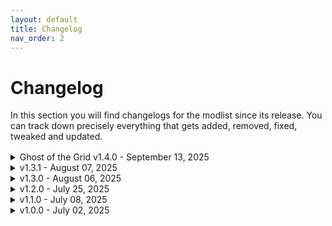 ```yaml
---
layout: default
title: Changelog
nav_order: 2
---
```


# Changelog

In this section you will find changelogs for the modlist since its release. You can track down precisely everything that gets added, removed, fixed, tweaked and updated.
<div style="margin-bottom: 1rem;"></div>

<details markdown="1">

<summary>Ghost of the Grid v1.4.0 - September 13, 2025</summary>

Update Importance: MAJOR  
SAVE COMPATIBLE  

### Additions
- Added (Venus Planet) Hair Pack 01 - CCXL
- Added 4x Magazine Framework
- Added 4x Poster Framework
- Added 4x Vending Machine Framework
- Added 7th Hell Bar Enhanced
- Added Adaptive Traffic Headlights
- Added Afterlife Expanded ( with Apartment )
- Added Albany Esperanto
- Added Arasaka JSH-X12 Nobunaga
- Added Arasaka Shigure EX
- Added Arasaka Tamayura Compact
- Added AVI sound (Drive an Aerial Vehicle)
- Added Beach Houses Open
- Added Beautiful FRECKLES - 2K Realistic Cheek Makeup Textures - Material Edit - BOTH V
- Added Better Movement - QOL Jog and Sprint
- Added Biotechnica Hotel Enhanced ( with Apartment )
- Added Black Sapphire Club ( with Apartment )
- Added Blooming Wings - VTK and KSUV
- Added Chevillon Thrax Invictus
- Added Crunch Plaza Expanded ( Cut Content )
- Added Cyber EYES DDD
- Added Dandelion Cocktail Bar Enhanced
- Added Dark Matter Club ( with Apartment )
- Added Dedra's Truck Simulator (Convoy Delivery Mod)
- Added Dialogues Overhaul
- Added Dodge Coronet Super Bee 1970
- Added Dogtown Airship ( with Apartment and NPC Party Below )
- Added Downtown Yacht
- Added Drive an Aerial Vehicle - Flight Mod Using AV and Helicopter
- Added Drive-In Theater ( Working Movie Screen )
- Added Drone Companions (Update 2.3)
- Added DS Die-Hardman Mask - Archive XL (Both V)
- Added E3 Menu Background
- Added E3 Menu Background - FIX
- Added Empathy Bar Enhanced
- Added Exploded Vehicles Smoke Overhaul VFX
- Added Fast Travel Time
- Added Footwear Fix for Atlas Body
- Added FORBIDDEN EYES - CCXL
- Added Gaston Slaytons Apartment Enhanced
- Added Glen Apartment Expanded - Redux
- Added GMC Vandura Ash hauler
- Added GoreRunner (Blood and Carnage Overhaul)
- Added Hanako Inspired Eyes - CCXL
- Added Head Cyberware CCXL
- Added Heterochromia Eyes - CCXL
- Added Immersive Odometer and Fuel System
- Added Improved Vehicle Persistence
- Added Johnny Silverhand Alternative Appearance Overhaul
- Added Kills Counter Display
- Added Kraken - a truly silent sniper rifle
- Added Lizzies Bar Enhanced ( with Apartment )
- Added Lucid Air Sapphire
- Added Lucys Apartment - Reshape-Remaster Roof Improvement -AV-landing-fully-fixed-up-
- Added lumad11's New Eyebrows CCXL
- Added LUT Switcher 2 (Custom Pack Support - LUT Adjustments - Hotkeys)
- Added M38 Shorty
- Added Maxsu Poise
- Added Maxsu Poise - Angelic Preset
- Added Megabuilding 8 Expanded ( with Apartments )
- Added Miscellaneous Settings Unlocker - Global Illumination and More
- Added Multicolored Hair CCXL - Core - Resources
- Added No More Duplicate Vehicles
- Added No Panic Driving - Enhanced
- Added Noble M600
- Added Oblivion Interaction Icons - Better Third Person Selection - MoreHUD Patch
- Added Petrel Street Apartment Enhanced
- Added Pew Pew Plaza Enhanced
- Added Playable Roulette - Gambling System
- Added Proxima's Prop Paradise
- Added Props - PhotoStudio
- Added R Tattoo Studio CCXL
- Added Realistic Eye Colors - CCXL
- Added Realistic Traffic Density
- Added Red Queens Club Enhanced
- Added Redux UI - Wanted UI - White Wanted Stars
- Added reduced Bullet Tracers
- Added Regina's NCPD Headquarters
- Added Revengers
- Added Sandevistan CCXL Tattoo
- Added Shard Audio Framework
- Added Shard Audio Pack - Official - English
- Added Solo Pose Pack Vol.4 (F)
- Added Solo pose pack Vol 3 (F n M)
- Added SOLO Vol.8 pose pack
- Added Special Eye Colors - CCXL
- Added SPC Open (Silver Pixel Cloud Drive-In Theater)
- Added Steel and Ink Tattoo - CCXL
- Added Streetwear PT4 - Both V
- Added TPP Rooftop Hangout - Judy
- Added Tech Back CYBERWARE CCXL version
- Added Ugly Building Removed (E3)
- Added Ultimate Kill Counter (2.3 Supported)
- Added Underground Casino ( Working Roulette )
- Added Unique Eyes to CCXL
- Added Unlock Night City 2
- Added V's Modest Netrunner Apartment
- Added V's Pacifica Cabana Hideout
- Added V's Sierra Sonora Villa
- Added Veegee Wolf Mullet Hair - CCXL
- Added Viktor Vektors Garage ( Fully Enterable )
- Added Viktor Vektor's Garage Add-on (Vik will fix your car)
- Added VTK - Story Tattoo (F and M)

### Removals
- Removed ABSTRACT 2 WAVES TATTOO - VTK - KSUV
- Removed Advanced Control - Walk with Mouse Scroll - Lean Left Right - Toggle ADS - Inspect Weapons
- Removed Advanced Control- Regained
- Removed Alternative Hologram Adverts
- Removed Badboy and Badgirl Tattoo
- Removed Better Buildings - Preview (2.3)
- Removed Casual Military Poses
- Removed Casual Military Poses - Part 2
- Removed Ceremonial Military Poses
- Removed Combat Mission Poses - Part 1 - Action
- Removed Combat Mission Poses - Part 2 - Walks and Idles
- Removed Combat Mission Poses Props
- Removed Edgerunner David's Pistol
- Removed Edgerunner Lucy's Pistol
- Removed Edgerunner Rebecca's Pistols
- Removed Edgerunners Lucy NPC - Spawns in Night City plus AMM and Photomode AXL
- Removed E3 Open Police Station
- Removed Enemies of Night City
- Removed Enhanced Vehicle System
- Removed Extra Interiors
- Removed FRAIL Inc. (Virtual Atelier Store)
- Removed FRAIL Inc. - Corset Belt (Standalone)
- Removed FRAIL Inc. - Grunge Sweater (Standalone)
- Removed FRAIL Inc. - The 1990 Outfit (Standalone)
- Removed FRAIL Inc. - Wretch Merch (Standalone)
- Removed FRAIL Inc. - Netrunner Coat (Standalone)
- Removed Gunsensical
- Removed High Res Architecture - V's Apartment - MonstrrMagic Texture Series
- Removed High Res Containers - MonstrrMagic Texture Series
- Removed High Res Cyberware - MonstrrMagic Texture Series
- Removed High Res Eyes and Brows - MonstrrMagic Texture Series
- Removed High Res Genitalia - MonstrrMagic Texture Series
- Removed High Res Graffiti - MonstrrMagic Texture Series
- Removed High Res Makeup - MonstrrMagic Texture Series
- Removed High Res Posters and Signs - MonstrrMagic Texture Series
- Removed High Res Stickers - Upscaled Textures
- Removed High Res Tattoos - MonstrrMagic Texture Series
- Removed High Res Unnamed NPC Faces - MonstrrMagic Texture Series
- Removed High-Res Clothing - Upscaled Textures
- Removed High-Res Vending Machines - Upscaled Textures
- Removed HUD Fixes - fix disappearing HUD element and quest dialogs
- Removed HUD Painter
- Removed Immersive First Person
- Removed Improved Environment LODs
- Removed Improved Vegetation LODs
- Removed Improved Yaiba ARV-Q340 Semimaru
- Removed InfiniteWave - car sound framework
- Removed KTM X-BOW GTX
- Removed Kurt Neck Cyberware for V
- Removed Material and Texture Override
- Removed Native Settings UI Side Menu Add-on
- Removed Night City Fog Nulled
- Removed No Cached Low-Res Advertisement Textures
- Removed Not So Good Draw Distance Mod
- Removed ORION UI - HUD Painter preset
- Removed Project E3 - Drug Inhaler
- Removed Spaceport Unlocked
- Removed Story Tattoo (F and M)
- Removed The RVC00N Dumpster - Candy Hoodie (M-F) (Archive XL)
- Removed The RVC00N Dumpster - Colorful Hankies (M F) (Archive XL) (PRIDE)
- Removed The RVC00N Dumpster - Sunny Cropshirt (M) (Archive XL)
- Removed Vanillla Billboard LODs Improved
- Removed zE3bra

### Fixes and Tweaks
- Fixed health bar flickering
- Fixed many CTDs due to mod instabilities and incompatibilities
- Fixed performances and stutters with the list
- Fixed unability to run with guns
- Fixed unbalanced combat
- Fixed walkway weird texture

### Updates
- Updated (FULL) The RVC00N Dumpster (New releases on Dumpster2)
- Updated -KS- UV Texture Framework
- Updated Animals Cache - New Iconic Weapons
- Updated Apartment Cats - The Glen
- Updated ArchiveXL
- Updated Audioware
- Updated Auto Drive Enhanced
- Updated Biotechnica Cache - New Iconic Weapons
- Updated Blur Begone (Clear Materials with Refraction)
- Updated Bounty class stars fix
- Updated Browser Extension
- Updated CCXL Kylin's Fluffy Wolfcut
- Updated Clothing store at H10
- Updated Codeware
- Updated Cyber Engine Tweaks
- Updated Cyberarms Collection 2.0 - Archive-XL
- Updated Database Fixes
- Updated Discord RPC 2
- Updated Driver Combat 2.0
- Updated EconomyPunk
- Updated Enzo Ferrari - ArchiveXL
- Updated ENV Tuner (Weather - Lighting - Vignette Adjustments without Conflict)
- Updated Extra Iconics
- Updated Flaming Crotch Man Romanced
- Updated FlowerShop - Virtual Atelier Store
- Updated General Shadows Fixes
- Updated H10 Apartment Exterior Trash Remover
- Updated Highway H10 Rework
- Updated Immersive Main Menu Audio
- Updated Immersive Night City Fixes
- Updated Immersive Timeskip
- Updated Improved NCPD Map Filters
- Updated Improved Northside Motel - archivexl
- Updated Inventory Adjustments Hub
- Updated Judy's Voicemail
- Updated Konpeki Plaza Restored
- Updated Lamborghini Murcielago SV
- Updated Limited HUD
- Updated Loot Icons Extension
- Updated Looting QoL
- Updated Lotus Esprit Turbo
- Updated Lotus Evija
- Updated Lotus Supra
- Updated Lotus Supra Mk4 Formula Drift - ArchiveXL
- Updated Lotus Supra Toyota
- Updated Manavortex Atelier Store
- Updated M50 Military Gas Mask - ArchiveXL
- Updated Melee Attacks Fixes And Enhancements
- Updated Metro Pocket Guide
- Updated Military Accessories - Balaclava Pack - ArchiveXL
- Updated Military Accessories - Modular Armor Pads Pack - ArchiveXL
- Updated Military Accessories - Zenitex Combat Goggles - ArchiveXL
- Updated Military Armored Ballistic Vest - ArchiveXL
- Updated Military Combat Boots - ArchiveXL
- Updated Military Combat Jacket - ArchiveXL
- Updated Military Combat Pants - ArchiveXL
- Updated Military Palette Texture Library
- Updated Military Panam Pants - ArchiveXL
- Updated Military Tactical Vest - ArchiveXL
- Updated Military Zenitex Combat Gloves - ArchiveXL
- Updated Modular Military Ballistic Mask - ArchiveXL
- Updated Modular Military Bodysuit - Zenitex Stealthsuit - ArchiveXL
- Updated Modular Military Combat Armor - ArchiveXL
- Updated Modular Military Helmet - Ops-Core FAST - ArchiveXL
- Updated Modular Military Pistol Holsters - ArchiveXL
- Updated Modular Military Zenitex Backpack - ArchiveXL
- Updated NC Fashion Virtual Atelier
- Updated New Lifepath Intro - Fresh Start
- Updated New Quest - Californication
- Updated New Quest - Encoree
- Updated New Quest - Hot Fuzz
- Updated Night City Enhanced and Expanded - NPCs
- Updated Night City Visuals Nulled
- Updated Nissan Skyline R32
- Updated No More Hard-coded Keybinds (Better Controls Menu continued)
- Updated Nova traffic swap car list and collection
- Updated Pagani Huayra
- Updated Pariah
- Updated Pet Your Cat
- Updated Photorealistic Eyes
- Updated Plate Carrier Vest and Tactical Belt - for both Vs
- Updated Quickhack Fixes
- Updated RedData
- Updated RedFileSystem
- Updated RedHttpClient
- Updated redscript
- Updated Reinforcements System
- Updated Repeatable NCPD Gigs - WIP
- Updated Ripperdoc Cyberware Specializations
- Updated Rita Wheeler Romanced
- Updated Say Something Damn It
- Updated Shift (Customizable Dynamic Vehicle Camera)
- Updated The RVC00N Dumpster - Comfy Sweater (M) (Archive XL)
- Updated The RVC00N Dumpster - Denim Edgerunner Set (M) (GS) (AXL)
- Updated The RVC00N Dumpster - Stinky Jumpsuit (M) (Archive XL)
- Updated The RVC00N Dumpster 2 - PinkyDude's Virtual Shop
- Updated The Zenitex Military Store
- Updated They Will Remember
- Updated Third-Person (TPP) Vehicle Camera Tool
- Updated Toyota Supra
- Updated Trigger Mode Control
- Updated Tyger Cache - New Iconic Weapons
- Updated Undermine Quest Series
- Updated Untrack Quest Ultimate - No Main Quest re-tracking - No leftovers
- Updated Valentino Cyber Knees
- Updated VegaCPMods Vendor
- Updated Vehicle Durability Display
- Updated VEEGEE SHOP 3
- Updated Visible Bullets (Projectile Bullets Overhaul - TDO 2.0 - No More Hitscan etc.)
- Updated Weather Switcher (Change Weather - Control Time - Customize Clouds)
- Updated Zenitex Atelier
- Updated Zenitex Military Underwear - ArchiveXL
- Updated Zenitex Sleeveless Turtleneck - ArchiveXL
</details>

<details markdown="1">
<summary>v1.3.1 - August 07, 2025</summary>
Update Importance: MEDIUM  
POTENTIALLY NOT SAVE COMPATIBLE  

Additions:
- Added Enhanced Vehicle Collision FX
- Added H10 Interactive Stash Door Restored (2.3 Supported)
- Added Disable W-S Keys For Select Dialogue Options (Patch 2.3 Compatible)
- Added Eddies Notification Fix (2.3 Supported)
- Added Auto Drive Enhanced
- Added Atone - Reset Your Street Cred
- Added Pariah
- Added Fast Travel Time

Removals:
- Removed Megabuilding H10 Ultimate Experience
- Removed Combat Revolution(AI Overhaul and High-Stakes)
- Removed H10 Megabuilding Unlocked
- Removed Auto drive (Added to the game in 2.3)
- Removed Fast Travel from anywhere to everywhere - Redscript
- Removed FERRARI SF90 XX STRADALE

Fixes and Tweaks:
- Fixed CTD at H10 megabuilding
- Fixed combat stutters, CTD and unfair kills
- Cleaned a few more outdated mods, obsoletes mods or unstables ones

Updates:
- Updated General Shadows Fixes
- Updated Luxury corporate the Glen apartment - archivexl
- Updated Animals Cache - New Iconic Weapons
- Updated Extra Interiors
- Updated Blur Begone (Clear Materials with Refraction)

</details>

<details markdown="1">
<summary>v1.3.0 - August 06, 2025</summary>
Update Importance: MAJOR  
SAVE COMPATIBLE  

Additions:
- Added EconomyPunk
- Added ENV Tuner (Weather - Lighting - Vignette Adjustments without Conflict)
- Added Improved Yaiba ARV-Q340 Semimaru
- Added Enhanced Vehicle System
- Added Extra Interiors
- Added Shift (Customizable Dynamic Vehicle Camera)
- Added Ragdoll Execution Fix
- Added Better Throwing Knives and Weapons - Redscript
- Added NCI Addon - Santo Domingo
- Added NCI Addon - City Center
- Added Metro Pocket Guide
- Added Named Saves
- Added Looting QoL
- Added Loot Icons Extension
- Added Light Beams Fix
- Added Sound SFX Fixes
- Added New Lifepath Intro - Fresh Start
- Added ReLUX Plus (Riders on the Storm)
- Added The Zenitex Military Store
- Added Animals Cache - New Iconic Weapons
- Added Night City Fog Nulled
- Added Killing Moon - Lifepath Dialog Restored
- Added Konpeki Plaza Restored
- Added Yucca Restored
- Added Cyber Vehicle Overhaul - DLC Bundle
- Added Konpeki Plaza Unlocked 2.3
- Added Spaceport Unlocked
- Added Fast Travel To Spaceport
- Added BlackRoot Sigil body tattoo
- Added Never Fade Away - Main Menu Themes (2 Versions)
- Added NC Autoshop's Repair
- Added Responsive V
- Added e3 2018 bradbury district
- Added Enhanced Police Lights System
- Added Particles Flickering Fix (Watson)
- Added Vehicle Exit Fix for 2.3

Removals:
- Removed Authentic Shift (QoL Gear Ratios Shifts Audio Sound ASMR and OPTIONAL Tuning System)
- Removed Custom Level Cap
- Removed Custom Level Cap - Cyberware Vendor Fix
- Removed E3 Smart Windows
- Removed Extra Vehicle Controls
- Removed Law Enforcement Overhaul
- Removed E3 Menu Background
- Removed Any Scope
- Removed Better Optical Camo
- Removed No More Tricks 2.0
- Removed Upgrade Weapons Unlocked 2.12 FIX
- Removed Immersive Breathing
- Removed Purify The UI - disable annoying 2D ghosting blur and 3D perspective shader effects - No More Lens Distortion or Blurry Double Vision Interface HUD
- Removed Blade from the bits (Blackwall)
- Removed The Weapons ARE NOT broken 2.1
- Removed John Wick Inspired - Baba Yaga
- Removed The Lamp Lighter - Streetlamp Time Control
- Removed Immersive Cyberware
- Removed Improved Distant Shadows and Reflections
- Removed Extract The Mods In Weapon Shops 2.1
- Removed New Game Plus - Native
- Removed Mod.Organizer-2.5.2

Fixes and Tweaks:
- Fixed CTD at first mission
- Cleaned a lot of outdated mods, obsoletes mods or unstables ones
- Cleaned the Mo2 executables
- Cleaned some mo2 mod archives to save up some space
- Fixed many CTDs and instability related to corrupted mods
- New custom made LUT/ENV by Neishin

Updates:
- Updated -KS- UV Texture Framework
- Updated Audioware
- Updated Always First Equip
- Updated Better Buildings - Preview
- Updated Environment Textures Overhaul - ETO
- Updated Enhanced Craft
- Updated Mark To Sell
- Updated H10 Food Vendor
- Updated Inorganic Materials
- Updated HQ Holo Travel
- Updated M50 Military Gas Mask
- Updated Military Zenitex Gloves
- Updated Military Armored Ballistic Vest
- Updated Military Combat Jacket
- Updated Military Combat Pants
- Updated Military Combat Boots
- Updated Military Panam Pants
- Updated Military Palette Texture Library
- Updated Military Tactical Vest
- Updated Modular Military Pistol Holsters
- Updated Modular Military Combat Armor
- Updated Modular Military Ballistic Mask
- Updated Modular Military Helmet - Ops-Core FAST
- Updated Modular Military Zenitex Backpack
- Updated Modular Military Bodysuit - Zenitex Stealthsuit
- Updated Military Accessories - Modular Armor Pads Pack
- Updated Military Accessories - Zenitex Combat Goggles
- Updated Zenitex Military Underwear
- Updated Zenitex Sleeveless Turtleneck
- Updated Zenitex Atelier
- Updated Deceptious Bug Fixes
- Updated Limited HUD
- Updated CasinoLoot - The Weapons Casino
- Updated KiasuBurger Cyberware Core
- Updated Lamborghini Murcielago SV
- Updated Toyota Supra
- Updated Nissan 350Z
- Updated Nissan Skyline 2000GT-R
- Updated Nissan Skyline R33
- Updated Honda S2000
- Updated Mitsubishi Eclipse GSX (1999)
- Updated Ducati Supersport
- Updated Lotus Esprit Turbo
- Updated Immersive Night City Fixes
- Updated Extra Hands (cyberware)
- Updated Third-Person (TPP) Vehicle Camera Tool
- Updated Streaming Bug Workaround
- Updated Night City Visuals Nulled
- Updated Tachy Outfit Archive XL
- Updated Judy Romanced Enhanced
- Updated Kerry Romanced Enhanced
- Updated Panam Romanced Enhanced
- Updated River Romanced Enhanced
- Updated NCI Addon - Heywood
- Updated NCI Addon - Badlands and Pacifica
- Updated NCI Addon - Watson
- Updated NCI Addon - Westbrook
- Updated Ricochet Redux
- Updated VEEGEE SHOP 3
- Updated Say Something Damn It
- Updated Lizzie's Braindances
- Updated NC Fashion Virtual Atelier
- Updated Galena GT Widebody
- Updated Quickhack Fixes
- Updated Blur Begone (Clear Materials with Refraction)
- Updated Immersive Fixers
- Updated Lotus Evija
- Updated Muted Markers
- Updated Pagani Huayra
- Updated RedFileSystem
- Updated RedHttpClient
- Updated RedData
- Updated They Will Remember
- Updated Virtual Atelier
- Updated Virtual Car Dealer
- Updated Manavortex Atelier Store
- Updated The RVC00N Dumpster 2 - PinkyDude's Virtual Shop
- Updated Visceral Blood Pools
- Updated New Quest - Hot Fuzz
- Updated Weather Switcher (Change Weather - Control Time - Customize Clouds)
- Updated Repeatable NCPD Gigs - WIP
- Updated Megingjord (hover legs cyberware)
- Updated Jarngreipr (Lightning Projectile Launcher)
- Updated Peachu - Hair Collection - CCXL

</details>

<details markdown="1">
<summary>v1.2.0 - July 25, 2025</summary>
Update Importance: MAJOR  
SAVE COMPATIBLE  

Additions:
- Added Never Fade Away - Main Menu Themes (2 Versions)
- Added Responsive V
- Added Netrunner Suit Pt7 - Both V
- Added Particles Flickering Fix (Watson)
- Added Filter Saves by Lifepath and Type
- Added Streaming Bug Workaround
- Added Vehicle Exit Fix for 2.3
- Added Extra Hands (cyberware)
- Added Enhanced Police Lights System
- Added NISSAN GT-R 'Lone Wanderer'
- Added Night City Fog Nulled
- Added Stop spammers
- Added NCPD Cache - New Iconic Weapons
- Added EconomyPunk
- Added New Game Plus - Native
- Added H10 Apartment Exterior Trash Remover
- Added HUD Fixes - fix disappearing HUD element and quest dialogs
- Added The Passenger - Feature Settings
- Added Better UI Character Lighting
- Added Stash and Backpack Search
- Added The RVC00N Dumpster - Techie Micro Jacket (M) (GS) (AXL)
- Added Tactical Style Outfit Pt2 - Both V
- Added Apartment Dropoffs
- Added CasinoLoot - The Weapons Casino
- Added Quickhack Hotkeys

Removals:
- Removed Preem Menu (Background Blur - Pause Menu - Animated Snow)
- Removed Sound SFX Fixes
- Removed Weapon Sound Remake
- Removed Appearance Change Unlocker - Character Preset Manager

Fixes and Tweaks:
- Fixed all issues related to mods with v2.3
- Removed some remaining Redmod mods

Updates:
- Updated Blur Begone (Clear Materials with Refraction)
- Updated Cyberarms Collection 2.0 - Archive-XL
- Updated Immersive Rippers - Dogtown
- Updated Input Loader
- Updated Lifepath Bonuses and Gang-Corp Traits
- Updated Panam Romanced Enhanced
- Updated Photo Mode Unlocker
- Updated RED4ext
- Updated Virtual Car Dealer
- Updated Say Something Damn It
- Updated Lizzie's Braindances
- Updated Nissan Skyline 2000GT-R
- Updated zzz_NeuroMultiMaterialXtender.zip
- Updated H10 Megabuilding Unlocked
- Updated Plate Carrier Vest and Tactical Belt - for both Vs
- Updated Tyger Cache - New Iconic Weapons
- Updated NISSAN GT-R 'Lone Wanderer'
- Updated Dogtown Location Visuals Nulled - a general fix for lighting mods
- Updated Military Palette Texture Library
- Updated NC Fashion Virtual Atelier
- Updated HUD Painter
- Updated Manavortex Atelier Store
- Updated NC Autoshop's Repair
- Updated Immersive Food Vendors
- Updated Immersive Food Vendors - Dogtown
- Updated Cop Killer
- Updated Toyota Supra
- Updated Lamborghini Murcielago SV
- Updated Damage Scaling and Balance (Formerly Level Scaling)
- Updated VEEGEE SHOP 3
- Updated ReLUX (Lighting Redux - Accurate Lighting)
- Updated Lotus Esprit Turbo
- Updated Third-Person (TPP) Vehicle Camera Tool
- Updated Deceptious Bug Fixes
- Updated Immersive Night City Fixes
- Updated Custom Map Markers
- Updated NCPD Cache - New Iconic Weapons
- Updated Night City Enhanced and Expanded - NPCs
- Updated Cyber Engine Tweaks
- Updated Mitsubishi Eclipse GSX (1999)
- Updated Hyst Hair Collection - CCXL
- Updated Trigger Mode Control
- Updated Limited HUD
- Updated Quickhack Fixes
- Updated Nissan 350Z
- Updated Honda S2000
- Updated Ducati Supersport
- Updated RedFileSystem
- Updated RedData
- Updated Autoloot
- Updated Mod Settings
- Updated Muted Markers
- Updated Night City Interactions - Core
- Updated New Lifepath Intro - Fresh Start
- Updated Night City Visuals Nulled
- Updated TweakXL
- Updated ArchiveXL
- Updated In-World Navigation
- Updated Immersive Bartenders
- Updated Black Chrome - Cyberware Expansion
- Updated e3 2018 bradbury district
- Updated Immersive Night City Fixes
- Updated Native Interactions Framework
- Updated Stealthrunner - Stealth Gameplay Expansion
- Updated Night City Enhanced and Expanded - Enemies
- Updated The RVC00N Dumpster 2 - PinkyDude's Virtual Shop
- Updated Untrack Quest Ultimate - No Main Quest re-tracking - No leftovers
- Updated Fast Travel from anywhere to everywhere - Redscript
- Updated Weapon Conditioning (Tier System Overhaul)
- Updated Driver Combat 2.0
- Updated They Will Remember
- Updated KiasuBurger Cyberware Core
- Updated Not So Good Draw Distance Mod
- Updated No More Hard-coded Keybinds (Better Controls Menu continued)
- Updated Inplace Streamingsectors Nulled
- Updated Nova traffic swap car list and collection
- Updated Codeware
- Updated Database Fixes
- Updated Luxury corporate the Glen apartment - archivexl
- Updated Taxi Work in Night City
- Updated Pagani Huayra

</details>

<details markdown="1">
<summary>v1.1.0 - July 08, 2025</summary>
Update Importance: MAJOR  
SAVE COMPATIBLE  

Additions:
- Added Appearance Change Unlocker - Character Preset Manager
- Added No shooting delay
- Added Holy Terror
- Added NDI Osprey Rocket Launcher
- Added Toyota Supra
- Added Flashback Fixer
- Added Enemy Rarity Fixes
- Added NC Autoshop's Repair
- Added Combat Revolution(AI Overhaul and High-Stakes)
- Added Gunsensical
- Added Damage Scaling and Balance (Formerly Level Scaling)
- Added FRAIL Inc. - Wretch Merch (Standalone)
- Added FRAIL Inc. - Grunge Sweater (Standalone)
- Added FRAIL Inc. - The 1990 Outfit (Standalone)
- Added The RVC00N Dumpster - Zombie Slayer Jacket (M-F) (GS) (Archive XL)
- Added Advanced V Customisation
- Added Vessnelle Hair Collection
- Added Songbird Hands for Fem and Masc V (Compatible with Valentino Arms)
- Added Visible Bullets (Projectile Bullets Overhaul - TDO 2.0 - No More Hitscan etc.)
- Added Don't Hide Stamina Bar on Holster (Bug Fix)
- Added Slow Firing Rate on Longer Saves Bug Fix
- Added Extract The Mods In Weapon Shops 2.1
- Added Photomode Facial Expression Mega Pack - Masc and Fem
- Added Ruru x Rysyu Night City Gunslinger Pose Pack - PM Props
- Added aSgard masculine Poses pt.2 (MascV)(PM and AMM)
- Added aSgard masculine Poses (MascV)(PM and AMM)
- Added aSgard Bike Poses (MASC V)
- Added Action Pose Pack - Archive XL (F and M)
- Added Man's World - Masculine Pose Pack
- Added Sit and Lean - Pose Pack for Masc V
- Added Inorganic Materials
- Added Rev's Poses - Sharp Dressed Man Pack
- Added Masculine Photo Pose Pack - Photo Mode Poses
- Added Jon Vk Close Quarters Combat - PM Pose Set
- Added Car Dealer Previews for SDH0 Mods
- Added Ballistic Helmet Visor Down Masc V Reworked
- Added Gas Mask Modular Filters Archive XL
- Added Drive Jacket Archive XL
- Added RufTread motorbike helmet
- Added Alt Hands
- Added Dex Arms
- Added Lee Ward Hands
- Added Valentino Cyber Knees
- Added Decorative Launcher Arms
- Added Decorative Monowire Arms
- Added Decorative Gorilla Arms
- Added Decorative Mantis Arms
- Added SOR-22 Felix Arms Custom
- Added Cyber Vehicle Overhaul
- Added Kusanagi Short The Seat 2.01
- Added Nazare Short The Seat 2.1
- Added Inventory Adjustments Hub
- Added Dewdrop Inn Enhanced
- Added (entering new area) be gone
- Added (safe area) be gone
- Added Rebeccas Apartment DLC
- Added Better Buildings - Preview

Removals:
- Removed Lamborghini Revuelto
- Removed LUT Switcher 2
- Removed Replace Weapon Mods
- Removed Unequip Mods
- Removed Better Vehicle Handling
- Removed Preem Weaponsmith 2.0
- Removed Preem Weaponsmith 2.0 sfx fix
- Removed E3 2018 Roads
- Removed Virtual Atelier Delivery
- Removed 

Fixes and Tweaks:
- Fixed bikes handling
- Rebalanced combat: enemies are no longer HP bags, you kill them more easily. Headshots and grenades now have a real impact on gameplay (x5 damages). Yet you are now also more vulnerable to combat. AI also has been improved
- Fixed some empty virtual ateliers
- Fixed VCD previews not showing

Updates:
- Updated Deceptious Quest Core
- Updated Improved Distant Shadows (Volumetric Fog Leaking Fixed)
- Updated Extra Iconics
- Updated Zenitex Atelier
- Updated Military Accessories - Balaclava Pack - ArchiveXL
- Updated Military Tactical Vest - ArchiveXL
- Updated Modular Military Combat Armor - ArchiveXL
- Updated Military Palette Texture Library
- Updated Modular Military Helmet - Ops-Core FAST
- Updated Modular Military Zenitex Backpack - ArchiveXL
- Updated Modular Military Bodysuit - Zenitex Stealthsuit - ArchiveXL
- Updated Military Accessories - Modular Armor Pads Pack
- Updated Modular Military Ballistic Mask 
- Updated H10 Food Vendor
- Updated Third-Person (TPP) Vehicle Camera Tool
- Updated Lotus Esprit Turbo
- Updated NC Fashion Virtual Atelier
- Updated They Will Remember
- Updated Night City Enhanced and Expanded - NPCs
- Updated Immersive Night City Fixes
- Updated Auto drive
- Updated Say Something Damn It
- Updated Lizzie's Braindances
- Updated VEEGEE SHOP 3
- Updated Nissan Skyline R33
- Updated Visual Holsters (Automatic Clothes Swap)

</details>

<details markdown="1">

<summary>v1.0.0 - July 02, 2025</summary>

Update Importance: MAJOR  
NOT SAVE COMPATIBLE  

ORIGINAL UPLAOD, CHNAGELOGS WILL COME FOR NEXT VERSIONS  

</details>
